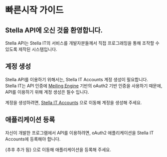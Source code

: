 # 빠른시작 가이드

## Stella API에 오신 것을 환영합니다.

Stella API는 Stella IT의 서비스를 개발자분들께서 직접 프로그래밍을 통해 조작할 수 있도록 제작된 시스템입니다.  

## 계정 생성
Stella API를 이용하기 위해서는, Stella IT Accounts 계정 생성이 필요합니다.  
Stella IT는 API 인증에 [Meiling Engine](https://github.com/Stella-IT/meiling) 기반의 oAuth2 기반 인증을 사용하기 때문에, API를 이용하기 위해 계정 생성은 필수 입니다.  

계정을 생성하려면, [Stella IT Accounts](https://login.appie.stella-it.com) 으로 이동해 계정을 생성해 주세요.  

## 애플리케이션 등록
자신이 개발한 프로그램에서 API를 이용하려면, oAuth2 애플리케이션을 Stella IT Accounts에 등록해야 합니다.  

{추후 추가 됨} 으로 이동해 애플리케이션을 등록해 주세요.  

